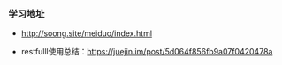 ### 学习地址

- http://soong.site/meiduo/index.html

- restfulll使用总结：https://juejin.im/post/5d064f856fb9a07f0420478a
